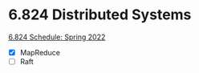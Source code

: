 # 6.824 Distributed Systems

[6.824 Schedule: Spring 2022](https://pdos.csail.mit.edu/6.824/schedule.html)

- [x] MapReduce
- [ ] Raft